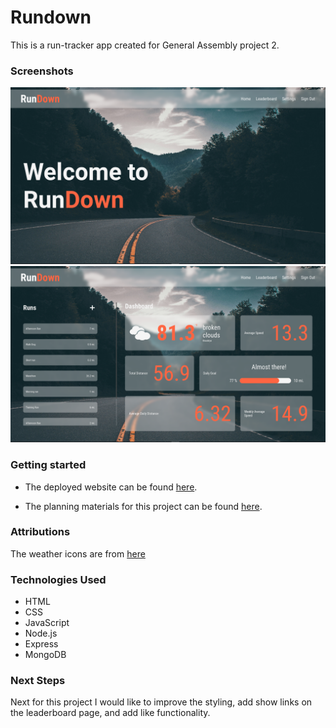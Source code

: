 # Rundown

This is a run-tracker app created for General Assembly project 2.

### Screenshots

![Home page](./public/images/screenshot-1.png)
![Dashboard](./public/images/screenshot-2.png)

### Getting started

- The deployed website can be found [here](https://rundown-58b9d07143ca.herokuapp.com/runs).

* The planning materials for this project can be found [here](https://trello.com/b/lBNjgEKV/ga-project-2).

### Attributions

The weather icons are from [here](https://websygen.github.io/owfont/)

### Technologies Used

- HTML
- CSS
- JavaScript
- Node.js
- Express
- MongoDB

### Next Steps

Next for this project I would like to improve the styling, add show links on the leaderboard page, and add like functionality.

